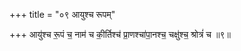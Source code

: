 +++
title = "०९ आयुश्च रूपम्"

+++
आयु॑श्च रू॒पं च॒ नाम॑ च की॒र्तिश्च॑ प्रा॒णश्चा॑पा॒नश्च॒ चक्षु॑श्च॒ श्रोत्रं॑ च ॥९॥  
